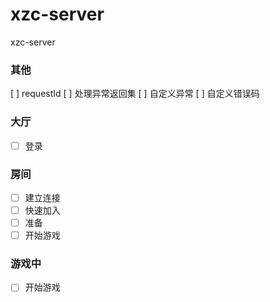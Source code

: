 # xzc-server

xzc-server
### 其他
[ ] requestId
[ ] 处理异常返回集
[ ] 自定义异常
[ ] 自定义错误码

### 大厅
-[ ] 登录
 ### 房间
-[ ] 建立连接
-[ ] 快速加入
-[ ] 准备
-[ ] 开始游戏
 ### 游戏中
-[ ] 开始游戏